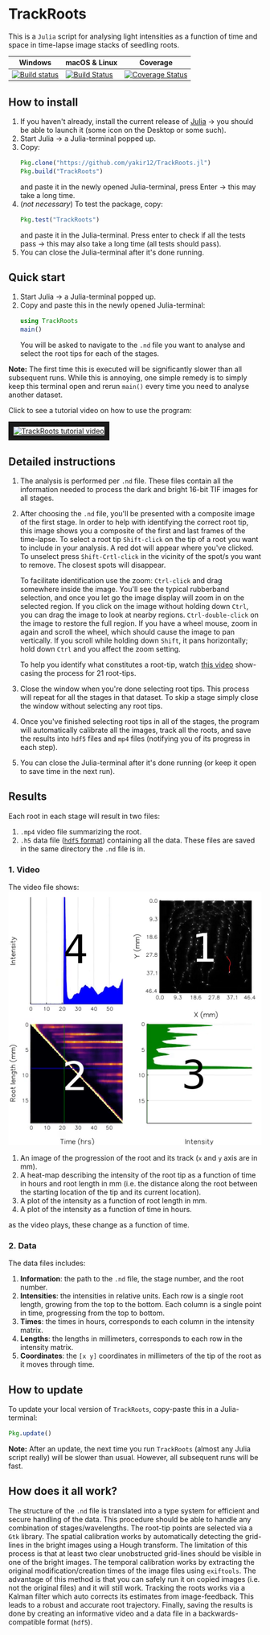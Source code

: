 # TrackRoots
This is a `Julia` script for analysing light intensities as a function of time and space in time-lapse image stacks of seedling roots.

| Windows | macOS & Linux | Coverage |
| --- | --- | --- |
| [![Build status](https://ci.appveyor.com/api/projects/status/ea1xn7716t4xse0i/branch/master?svg=true)](https://ci.appveyor.com/project/yakir12/trackroots-jl/branch/master) | [![Build Status](https://travis-ci.org/yakir12/TrackRoots.jl.svg?branch=master)](https://travis-ci.org/yakir12/TrackRoots.jl) | [![Coverage Status](https://coveralls.io/repos/github/yakir12/TrackRoots.jl/badge.svg?branch=master)](https://coveralls.io/github/yakir12/TrackRoots.jl?branch=master) |

## How to install
1. If you haven't already, install the current release of [Julia](https://julialang.org/downloads/) -> you should be able to launch it (some icon on the Desktop or some such).
2. Start Julia -> a Julia-terminal popped up.
3. Copy: 
   ```julia
   Pkg.clone("https://github.com/yakir12/TrackRoots.jl")
   Pkg.build("TrackRoots")
   ```
   and paste it in the newly opened Julia-terminal, press Enter -> this may take a long time.
4. (*not necessary*) To test the package, copy: 
   ```julia
   Pkg.test("TrackRoots")
   ```
   and paste it in the Julia-terminal. Press enter to check if all the tests pass -> this may also take a long time (all tests should pass).
5. You can close the Julia-terminal after it's done running.

## Quick start
1. Start Julia -> a Julia-terminal popped up.
2. Copy and paste this in the newly opened Julia-terminal: 
   ```julia
   using TrackRoots
   main()
   ``` 
   You will be asked to navigate to the `.nd` file you want to analyse and select the root tips for each of the stages. 
   
**Note:** The first time this is executed will be significantly slower than all subsequent runs. While this is annoying, one simple remedy is to simply keep this terminal open and rerun `main()` every time you need to analyse another dataset.

Click to see a tutorial video on how to use the program:

<a href="https://vimeo.com/258615822" target="_blank"><img src="https://raw.githubusercontent.com/yakir12/TrackRoots.jl/master/docs/front.png" 
alt="TrackRoots tutorial video" width="400" height="400" border="10" /></a>


## Detailed instructions
1. The analysis is performed per `.nd` file. These files contain all the information needed to process the dark and bright 16-bit TIF images for all stages. 
2. After choosing the `.nd` file, you'll be presented with a composite image of the first stage. In order to help with identifying the correct root tip, this image shows you a composite of the first and last frames of the time-lapse. To select a root tip `Shift-click` on the tip of a root you want to include in your analysis. A red dot will appear where you've clicked. To unselect press `Shift-Crtl-click` in the vicinity of the spot/s you want to remove. The closest spots will disappear.

   To facilitate identification use the zoom: `Ctrl-click` and drag somewhere inside the image. You'll see the typical rubberband selection, and once you let go the image display will zoom in on the selected region. If you click on the image without holding down `Ctrl`, you can drag the image to look at nearby regions. `Ctrl-double-click` on the image to restore the full region. If you have a wheel mouse, zoom in again and scroll the wheel, which should cause the image to pan vertically. If you scroll while holding down `Shift`, it pans horizontally; hold down `Ctrl` and you affect the zoom setting.

   To help you identify what constitutes a root-tip, watch [this video](https://vimeo.com/258952278) show-casing the process for 21 root-tips.
3. Close the window when you're done selecting root tips. This process will repeat for all the stages in that dataset. To skip a stage simply close the window without selecting any root tips.
4. Once you've finished selecting root tips in all of the stages, the program will automatically calibrate all the images, track all the roots, and save the results into `hdf5` files and `mp4` files (notifying you of its progress in each step). 
5. You can close the Julia-terminal after it's done running (or keep it open to save time in the next run).

## Results
Each root in each stage will result in two files: 
1. `.mp4` video file summarizing the root.
2. `.h5` data file ([`hdf5` format](https://en.wikipedia.org/wiki/Hierarchical_Data_Format#HDF5)) containing all the data.
These files are saved in the same directory the `.nd` file is in.

### 1. Video
The video file shows:
![video frame](./docs/video.png)

1. An image of the progression of the root and its track (`x` and `y` axis are in mm).
2. A heat-map describing the intensity of the root tip as a function of time in hours and root length in mm (i.e. the distance along the root between the starting location of the tip and its current location).
3. A plot of the intensity as a function of root length in mm.
4. A plot of the intensity as a function of time in hours.

as the video plays, these change as a function of time.

### 2. Data
The data files includes:
1. **Information**: the path to the `.nd` file, the stage number, and the root number.
2. **Intensities**: the intensities in relative units. Each row is a single root length, growing from the top to the bottom. Each column is a single point in time, progressing from the top to bottom.
3. **Times**: the times in hours, corresponds to each column in the intensity matrix.
4. **Lengths**: the lengths in millimeters, corresponds to each row in the intensity matrix.
5. **Coordinates**: the `[x y]` coordinates in millimeters of the tip of the root as it moves through time.

## How to update
To update your local version of `TrackRoots`, copy-paste this in a Julia-terminal: 
```julia
Pkg.update()
``` 

**Note:** After an update, the next time you run `TrackRoots` (almost any Julia script really) will be slower than usual. However, all subsequent runs will be fast.

## How does it all work?
The structure of the `.nd` file is translated into a type system for efficient and secure handling of the data. This procedure should be able to handle any combination of stages/wavelengths. The root-tip points are selected via a `Gtk` library. The spatial calibration works by automatically detecting the grid-lines in the bright images using a Hough transform. The limitation of this process is that at least two clear unobstructed grid-lines should be visible in one of the bright images. The temporal calibration works by extracting the original modification/creation times of the image files using `exiftools`. The advantage of this method is that you can safely run it on copied images (i.e. not the original files) and it will still work. Tracking the roots works via a Kalman filter which auto corrects its estimates from image-feedback. This leads to a robust and accurate root trajectory. Finally, saving the results is done by creating an informative video and a data file in a backwards-compatible format (`hdf5`).
